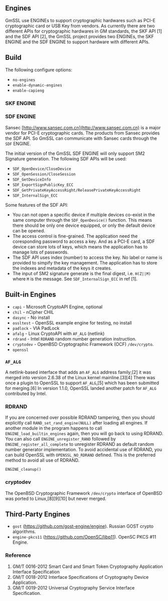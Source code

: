 ## Engines

GmSSL use ENGINEs to support cryptographic hardwares such as PCI-E cryptographic
card or USB Key from vendors. As currently there are two different APIs for
cryptographic hardwares in GM standards, the SKF API [1] and the SDF API [2],
the GmSSL project provides two ENGINEs, the SKF ENGINE and the SDF ENGINE to support hardware with different APIs.


## Build

The following configure options:

* `no-engines`
* `enable-dynamic-engines`
* `enable-capieng`



### SKF ENGINE


### SDF ENGINE

Sansec [http://www.sansec.com.cn](http://www.sansec.com.cn) is a major vendor
for PCI-E cryptographic cards. The products from Sansec provides the SDF API.
So GmSSL can communicate with Sansec cards through the `SDF` ENGINE.

The initial version of the GmSSL SDF ENGINE will only support SM2 Signature
generation. The following SDF APIs will be used:

* `SDF_OpenDevice/CloseDevice`
* `SDF_OpenSession/CloseSession`
* `SDF_GetDeviceInfo`
* `SDF_ExportSignPublicKey_ECC`
* `SDF_GetPrivateKeyAccessRight/ReleasePrivateKeyAccessRight`
* `SDF_InternalSign_ECC`

Some features of the SDF API:

* You can not open a specific device if multiple devices co-exist in the same
   computer through the `SDF_OpenDevice()` function. This means there should be
   only one device equipped, or only the default device can be opened.
* The access control is fine-grained. The application need the coresponding
   password to access a key. And as a PCI-E card, a SDF device can store lots of
   keys, which means the application has to manage lots of passwords.
* The SDF API uses index (number) to access the key. No label or name is
   provided to simpify the key management. The application has to store the
   indexes and metadata of the keys it creates.
* The input of SM2 signature generate is the final digest, i.e. `H(Z||M)` where
   `M` is the message. See `SDF_InternalSign_ECC` in ref [1].


## Built-in Engines

* `capi` - Microsoft CryptoAPI Engine, optional
* `chil` - nCipher CHIL
* `dasync` - No install
* `ossltest` - OpenSSL example engine for testing, no install
* `padlock` - VIA PadLock
* `afalg` - Linux CryptoAPI with `AF_ALG` (netlink)
* `rdrand` - Intel `RDRAND` random number generation instruction.
* `cryptodev` - OpenBSD Cryptographic Framework (OCF) `/dev/crypto`.
* `openssl`

### `AF_ALG`
A netlink-based interface that adds an `AF_ALG` address family;[2] it was merged
into version 2.6.38 of the Linux kernel mainline.[3][4] There was once a plugin
to OpenSSL to support `AF_ALG`,[5] which has been submitted for merging.[6] In
version 1.1.0, OpenSSL landed another patch for `AF_ALG` contributed by Intel.

### RDRAND

If you are concerned over possible RDRAND tampering, then you should explicitly
call `RAND_set_rand_engine(NULL)` after loading all engines. If another module in
the program happens to call `ENGINE_load_builtin_engines` again, then you will go
back to using RDRAND.
You can also call `ENGINE_unregister_RAND` followed by
`ENGINE_register_all_complete` to unregister RDRAND as default random number
generator implementation.
To avoid accidental use of RDRAND, you can build OpenSSL with
`OPENSSL_NO_RDRAND`
defined. This is the preferred method to avoid all use of RDRAND.

`ENGINE_cleanup()`


### cryptodev

The OpenBSD Cryptographic Framework `/dev/crypto` interface of OpenBSD was ported
to Linux,[8][9][10] but never merged.

## Third-Party Engines

* `gost` (https://github.com/gost-engine/engine). Russian GOST crypto algorithms.
* `engine-pkcs11` (https://github.com/OpenSC/libp11). OpenSC PKCS #11 Engine.


### Reference

 1. GM/T 0016-2012 Smart Card and Smart Token Cryptography Application Interface
    Specification
 2. GM/T 0018-2012 Interface Specifications of Cryptography Device Application.
 3. GM/T 0019-2012 Universal Cryptography Service Interface Specification.
